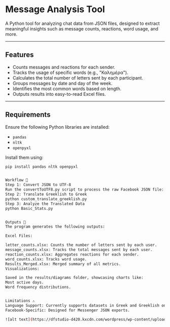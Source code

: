 # Message Analysis Tool

A Python tool for analyzing chat data from JSON files, designed to extract meaningful insights such as message counts, reactions, word usage, and more.

---

## Features

- Counts messages and reactions for each sender.
- Tracks the usage of specific words (e.g., "Καλημέρα").
- Calculates the total number of letters sent by each participant.
- Groups messages by date and day of the week.
- Identifies the most common words based on length.
- Outputs results into easy-to-read Excel files.

---

## Requirements

Ensure the following Python libraries are installed:
- `pandas`
- `nltk`
- `openpyxl`

Install them using:
```bash
pip install pandas nltk openpyxl


Workflow 🔄
Step 1: Convert JSON to UTF-8
Run the convertToUTF8.py script to process the raw Facebook JSON file:
Step 2: Translate Greeklish to Greek
python custom_translate_greeklish.py
Step 3: Analyze the Translated Data
python Basic_Stats.py


Outputs 📂
The program generates the following outputs:

Excel Files:

letter_counts.xlsx: Counts the number of letters sent by each user.
message_counts.xlsx: Tracks the total messages sent by each user.
reaction_counts.xlsx: Aggregates reactions for each sender.
word_counts.xlsx: Tracks word usage.
Results_Merged.xlsx: Merged summary of all metrics.
Visualizations:

Saved in the results/diagrams folder, showcasing charts like:
Most active days.
Word frequency distributions.


Limitations ⚠️
Language Support: Currently supports datasets in Greek and Greeklish only.
Facebook-Specific: Designed for Messenger JSON exports.

![alt text](https://dfstudio-d420.kxcdn.com/wordpress/wp-content/uploads/2019/06/digital_camera_photo-1080x675.jpg)
